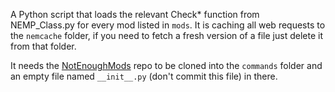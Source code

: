 A Python script that loads the relevant Check* function from NEMP_Class.py for every mod listed in ``mods``.
It is caching all web requests to the ``nemcache`` folder, if you need to fetch a fresh version of a file just delete it from that folder.

It needs the [NotEnoughMods](https://github.com/SinZ163/NotEnoughMods) repo to be cloned into the ``commands`` folder and an empty file named ``__init__.py`` (don't commit this file) in there.